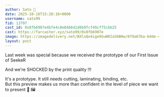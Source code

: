 ```yaml
---
author: Sato 🎩
date: 2025-10-16T15:28:16+0000
username: sato99
fid: 13797
cast_id: 0x8fb6907e4bfe4c8e84b641d6b9fcf49cff5cbb25
cast: https://farcaster.xyz/sato99/0x8fb6907e
image: https://imagedelivery.net/BXluQx4ige9GuW0Ia56BHw/079a67ba-6dde-49ad-5df2-4c95650fa000/original
layout: post
---
```

Last week was special because we received the prototype of our First Issue of SeekeR   
  
And we're SHOCKED by the print quality !!!  
  
It's a prototype. It still needs cutting, laminating, binding, etc.  
But this preview makes us more than confident in the level of piece we want to present 📖 🖼️  

<img src='https://imagedelivery.net/BXluQx4ige9GuW0Ia56BHw/079a67ba-6dde-49ad-5df2-4c95650fa000/original' alt='' referrerpolicy='no-referrer'/>
